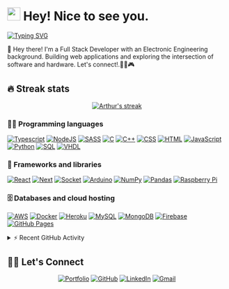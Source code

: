 # <img src="https://emojis.slackmojis.com/emojis/images/1531849430/4246/blob-sunglasses.gif?1531849430" width="30"/> Hey! Nice to see you.

<a href="https://git.io/typing-svg"><img src="https://readme-typing-svg.herokuapp.com?font=Fira+Code&pause=1000&width=435&lines=Software+Engineer;Electronic+Enginner;Full+Stack+Developer;Gamer" alt="Typing SVG" /></a>

👋 Hey there! I'm a Full Stack Developer with an Electronic Engineering background. Building web applications and exploring the intersection of software and hardware. Let's connect!.🚀🔌🎮

## 🔥 Streak stats

<p align="center">
  <a href="https://github.com/DenverCoder1/github-readme-streak-stats">
    <img title="🔥 Get streak stats for your profile at git.io/streak-stats" alt="Arthur's streak" src="https://github-readme-streak-stats.herokuapp.com?user=Afcam&theme=monokai-metallian&hide_border=true"/>
  </a>
</p>

### 👨‍💻 Programming languages

<p>
    <a href="https://github.com/search?q=user%3AAfcam+is%3Arepo+language%3Atypescript"><img alt="Typescript" src="https://img.shields.io/badge/TypeScript-007ACC?logo=typescript&logoColor=white"></a>
    <a href="https://github.com/search?q=user%3AAfcam+is%3Arepo+language%3Ajavascript"><img alt="NodeJS" src="https://img.shields.io/badge/Node.js%20-%2343853D.svg?logo=node.js&logoColor=white"></a>
    <a href="https://github.com/search?q=user%3AAfcam+is%3Arepo+language%3Asass"><img alt="SASS" src="https://img.shields.io/badge/Sass-CC6699?logo=sass&logoColor=white"></a>
    <a href="https://github.com/search?q=user%3AAfcam+is%3Arepo+language%3Ac"><img alt="C" src="https://img.shields.io/badge/C%20-%232370ED.svg?logo=c&logoColor=white"></a>
    <a href="https://github.com/search?q=user%3AAfcam+is%3Arepo+language%3Acpp"><img alt="C++" src="https://img.shields.io/badge/C++%20-%2300599C.svg?logo=c%2B%2B&logoColor=white"></a>
    <a href="https://github.com/search?q=user%3AAfcam+is%3Arepo+language%3Acss"><img alt="CSS" src="https://img.shields.io/badge/CSS%20-%231572B6.svg?logo=css3&logoColor=white"></a>
    <a href="https://github.com/search?q=user%3AAfcam+is%3Arepo+language%3Ahtml"><img alt="HTML" src="https://img.shields.io/badge/HTML%20-%23E34F26.svg?logo=html5&logoColor=white"></a>
    <a href="https://github.com/search?q=user%3AAfcam+is%3Arepo+language%3Ajavascript"><img alt="JavaScript" src="https://img.shields.io/badge/JavaScript%20-%23F7DF1E.svg?logo=javascript&logoColor=black"></a>
    <a href="https://github.com/search?q=user%3AAfcam+is%3Arepo+language%3Apython"><img alt="Python" src="https://img.shields.io/badge/Python%20-%2314354C.svg?logo=python&logoColor=white"></a>
    <a href="https://github.com/search?q=user%3AAfcam+is%3Arepo+language%3Asql"><img alt="SQL" src="https://img.shields.io/badge/SQL%20-%23025E8C.svg?logo=amazon-dynamodb&logoColor=white"></a>
    <a href="https://github.com/search?q=user%3AAfcam+is%3Arepo+language%3Avhdl"><img alt="VHDL" src="https://img.shields.io/badge/-VHDL-orange"></a>
</p>

### 🧰 Frameworks and libraries

<p>
    <a href="https://reactjs.org/"><img alt="React" src="https://img.shields.io/badge/React%20-%2320232a.svg?logo=react&logoColor=%2361DAFB"></a>
    <a href="https://nextjs.org/"><img alt="Next" src="https://img.shields.io/badge/next.js-000000?logo=nextdotjs&logoColor=white"></a>
    <a href="https://socket.io/"><img alt="Socket" src="https://img.shields.io/badge/Socket.io-black?logo=socket.io&badgeColor=010101"></a>
    <a href="https://www.arduino.cc/"><img alt="Arduino" src="https://img.shields.io/badge/-Arduino-00979D?logo=Arduino&logoColor=white"></a>
    <a href="https://numpy.org/"><img alt="NumPy" src="https://img.shields.io/badge/Numpy%20-%23013243.svg?logo=numpy&logoColor=white"></a>
    <a href="https://pandas.pydata.org/"><img alt="Pandas" src="https://img.shields.io/badge/Pandas%20-%23150458.svg?logo=pandas&logoColor=white"></a>
    <a href="https://www.raspberrypi.org/"><img alt="Raspberry Pi" src="https://img.shields.io/badge/Raspberry%20Pi%20-%23C51A4A.svg?logo=Raspberry-Pi"></a>
</p>

### 🗄️ Databases and cloud hosting

<p>
    <a href="https://aws.amazon.com/"><img alt="AWS" src="https://img.shields.io/badge/AWS-%23FF9900.svg?logo=amazon-aws&logoColor=white"></a>
    <a href="https://www.docker.com/"><img alt="Docker" src="https://img.shields.io/badge/Docker-%230db7ed.svg?logo=docker&logoColor=white"></a>
    <a href="https://www.heroku.com/"><img alt="Heroku" src="https://img.shields.io/badge/Heroku%20-%23430098.svg?logo=heroku&logoColor=white"></a>
    <a href="https://www.mysql.com/"><img alt="MySQL" src="https://img.shields.io/badge/MySQL-%2300f.svg?logo=mysql&logoColor=white"></a>
    <a href="https://www.mongodb.com/"><img alt="MongoDB" src ="https://img.shields.io/badge/MongoDB-%234ea94b.svg?logo=mongodb&logoColor=white"></a>
    <a href="https://firebase.google.com/"><img alt="Firebase" src ="https://img.shields.io/badge/Firebase-%23316192.svg?logo=firebase&logoColor=white"></a>
    <a href="#"><img alt="GitHub Pages" src="https://img.shields.io/badge/GitHub%20Pages-%23327FC7.svg?logo=github&logoColor=white"></a>
    
</p>


<details>
  <summary>⚡ Recent GitHub Activity</summary>
  <br/>
   <a href="https://github.com/Afcam"><img alt="Arthur's Activity Graph" src="https://github-readme-activity-graph.vercel.app/graph?username=Afcam&custom_title=Arthur's%20Contribution%20Graph&bg_color=1F222E&color=F8D866&line=F85D7F&point=FFFFFF&hide_border=true" /></a>
  <br/>
</details>


## 🙋‍♀️ Let's Connect

<p align="center">
	<a href="https://afcampos.dev/" target="_blank"><img src="https://img.icons8.com/bubbles/50/000000/web.png" alt="Portfolio"/></a>
	<a href="https://github.com/Afcam" target="_blank"><img src="https://img.icons8.com/bubbles/50/000000/github.png" alt="GitHub"/></a>
	<a href="https://www.linkedin.com/in/afcampos/" target="_blank"><img src="https://img.icons8.com/bubbles/50/000000/linkedin.png" alt="LinkedIn"/></a>
	<a href="mailto:afcampos.dev@gmail.com" target="_blank"><img src="https://img.icons8.com/bubbles/50/000000/gmail.png" alt="Gmail"/></a>
</p>
